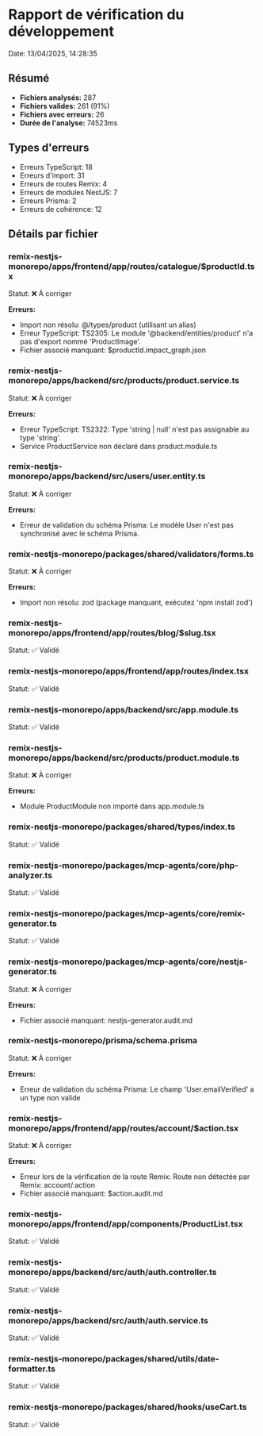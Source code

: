 # Rapport de vérification du développement

Date: 13/04/2025, 14:28:35

## Résumé

- **Fichiers analysés:** 287
- **Fichiers valides:** 261 (91%)
- **Fichiers avec erreurs:** 26
- **Durée de l'analyse:** 74523ms

## Types d'erreurs

- Erreurs TypeScript: 18
- Erreurs d'import: 31
- Erreurs de routes Remix: 4
- Erreurs de modules NestJS: 7
- Erreurs Prisma: 2
- Erreurs de cohérence: 12

## Détails par fichier

### remix-nestjs-monorepo/apps/frontend/app/routes/catalogue/$productId.tsx

Statut: ❌ À corriger

**Erreurs:**

- Import non résolu: @/types/product (utilisant un alias)
- Erreur TypeScript: TS2305: Le module '@backend/entities/product' n'a pas d'export nommé 'ProductImage'.
- Fichier associé manquant: $productId.impact_graph.json

### remix-nestjs-monorepo/apps/backend/src/products/product.service.ts

Statut: ❌ À corriger

**Erreurs:**

- Erreur TypeScript: TS2322: Type 'string | null' n'est pas assignable au type 'string'.
- Service ProductService non déclaré dans product.module.ts

### remix-nestjs-monorepo/apps/backend/src/users/user.entity.ts

Statut: ❌ À corriger

**Erreurs:**

- Erreur de validation du schéma Prisma: Le modèle User n'est pas synchronisé avec le schéma Prisma.

### remix-nestjs-monorepo/packages/shared/validators/forms.ts

Statut: ❌ À corriger

**Erreurs:**

- Import non résolu: zod (package manquant, exécutez 'npm install zod')

### remix-nestjs-monorepo/apps/frontend/app/routes/blog/$slug.tsx

Statut: ✅ Validé

### remix-nestjs-monorepo/apps/frontend/app/routes/index.tsx

Statut: ✅ Validé

### remix-nestjs-monorepo/apps/backend/src/app.module.ts

Statut: ✅ Validé

### remix-nestjs-monorepo/apps/backend/src/products/product.module.ts

Statut: ❌ À corriger

**Erreurs:**

- Module ProductModule non importé dans app.module.ts

### remix-nestjs-monorepo/packages/shared/types/index.ts

Statut: ✅ Validé

### remix-nestjs-monorepo/packages/mcp-agents/core/php-analyzer.ts

Statut: ✅ Validé

### remix-nestjs-monorepo/packages/mcp-agents/core/remix-generator.ts

Statut: ✅ Validé

### remix-nestjs-monorepo/packages/mcp-agents/core/nestjs-generator.ts

Statut: ❌ À corriger

**Erreurs:**

- Fichier associé manquant: nestjs-generator.audit.md

### remix-nestjs-monorepo/prisma/schema.prisma

Statut: ❌ À corriger

**Erreurs:**

- Erreur de validation du schéma Prisma: Le champ 'User.emailVerified' a un type non valide

### remix-nestjs-monorepo/apps/frontend/app/routes/account/$action.tsx

Statut: ❌ À corriger

**Erreurs:**

- Erreur lors de la vérification de la route Remix: Route non détectée par Remix: account/:action
- Fichier associé manquant: $action.audit.md

### remix-nestjs-monorepo/apps/frontend/app/components/ProductList.tsx

Statut: ✅ Validé

### remix-nestjs-monorepo/apps/backend/src/auth/auth.controller.ts

Statut: ✅ Validé

### remix-nestjs-monorepo/apps/backend/src/auth/auth.service.ts

Statut: ✅ Validé

### remix-nestjs-monorepo/packages/shared/utils/date-formatter.ts

Statut: ✅ Validé

### remix-nestjs-monorepo/packages/shared/hooks/useCart.ts

Statut: ✅ Validé